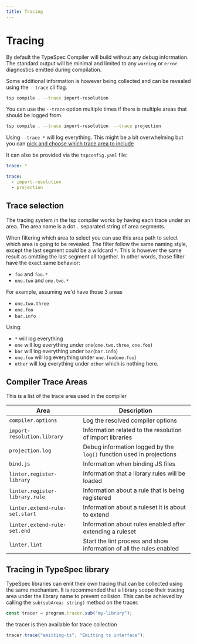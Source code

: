 ```yaml
---
title: Tracing
---
```


# Tracing

By default the TypeSpec Compiler will build without any debug information. The standard output will be minimal and limited to any `warning` or `error` diagnostics emitted during compilation.

Some additional information is however being collected and can be revealed using the `--trace` cli flag.

```bash
tsp compile . --trace import-resolution
```

You can use the `--trace` option multiple times if there is multiple areas that should be logged from.

```bash
tsp compile . --trace import-resolution  --trace projection
```

Using `--trace *` will log everything. This might be a bit overwhelming but you can [pick and choose which trace area to include](#trace-selection)

It can also be provided via the `tspconfig.yaml` file:

```yaml
trace: *

trace:
  - import-resolution
  - projection
```

## Trace selection

The tracing system in the tsp compiler works by having each trace under an area. The area name is a dot `.` separated string of area segments.

When filtering which area to select you can use this area path to select which area is going to be revealed.
The filter follow the same naming style, except the last segment could be a wildcard `*`. This is however the same result as omitting the last segment all together. In other words, those filter have the exact same behavior:

- `foo` and `foo.*`
- `one.two` and `one.two.*`

For example, assuming we'd have those 3 areas

- `one.two.three`
- `one.foo`
- `bar.info`

Using:

- `*` will log everything
- `one` will log everything under `one`(`one.two.three`, `one.foo`)
- `bar` will log everything under `bar`(`bar.info`)
- `one.foo` will log everything under `one.foo`(`one.foo`)
- `other` will log everything under `other` which is nothing here.

## Compiler Trace Areas

This is a list of the trace area used in the compiler

| Area                           | Description                                                          |
| ------------------------------ | -------------------------------------------------------------------- |
| `compiler.options`             | Log the resolved compiler options                                    |
| `import-resolution.library`    | Information related to the resolution of import libraries            |
| `projection.log`               | Debug information logged by the `log()` function used in projections |
| `bind.js`                      | Information when binding JS files                                    |
| `linter.register-library`      | Information that a library rules will be loaded                      |
| `linter.register-library.rule` | Information about a rule that is being registered                    |
| `linter.extend-rule-set.start` | Information about a ruleset it is about to extend                    |
| `linter.extend-rule-set.end`   | Information about rules enabled after extending a ruleset            |
| `linter.lint`                  | Start the lint process and show information of all the rules enabled |

## Tracing in TypeSpec library

TypeSpec libraries can emit their own tracing that can be collected using the same mechanism. It is recommended that a library scope their tracing area under the library name to prevent collision. This can be achieved by calling the `sub(subArea: string)` method on the tracer.

```ts
const tracer = program.tracer.sub("my-library");
```

the tracer is then available for trace collection

```ts
tracer.trace("emitting-ts", "Emitting ts interface");
```
